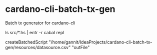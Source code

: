# cardano-cli-batch-tx-gen
Batch tx generator for cardano-cli

ls src/*.hs | entr -r cabal repl


createBatchedScript "/home/gannit/IdeaProjects/cardano-cli-batch-tx-gen/resources/datasource.csv" "outFile" 